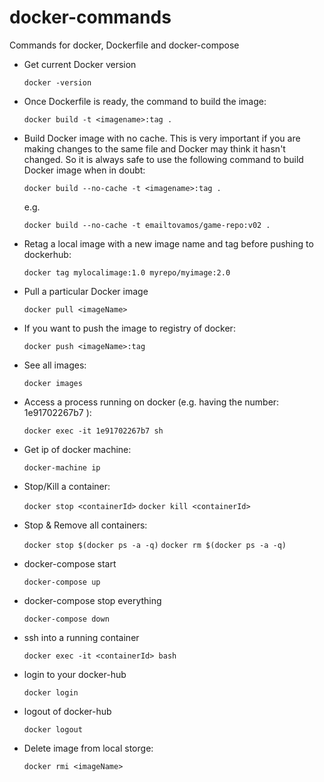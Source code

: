 # docker-commands
Commands for docker, Dockerfile and docker-compose

- Get current Docker version

  ```docker -version```

- Once Dockerfile is ready, the command to build the image: 

  ```docker build -t <imagename>:tag .```
  
- Build Docker image with no cache. This is very important if you are making changes to the same file and Docker may think it hasn't changed. So it is always safe to use the following command to build Docker image when in doubt: 

  ```docker build --no-cache -t <imagename>:tag .```
  
  e.g.

  ```docker build --no-cache -t emailtovamos/game-repo:v02 .```
  
- Retag a local image with a new image name and tag before pushing to dockerhub:

  ```docker tag mylocalimage:1.0 myrepo/myimage:2.0```
  
- Pull a particular Docker image

  ```docker pull <imageName>```  

- If you want to push the image to registry of docker: 

  ```docker push <imageName>:tag```
  
- See all images: 

  ```docker images```

- Access a process running on docker (e.g. having the number: 1e91702267b7 ): 

  ```docker exec -it 1e91702267b7 sh```
  
- Get ip of docker machine: 

  ```docker-machine ip```
  
- Stop/Kill a container:

  ```docker stop <containerId>```
  ```docker kill <containerId>```
  
- Stop & Remove all containers: 

  ```docker stop $(docker ps -a -q)```
  ```docker rm $(docker ps -a -q)```

- docker-compose start

  ```docker-compose up```  

- docker-compose stop everything

  ```docker-compose down```  
  
- ssh into a running container

  ```docker exec -it <containerId> bash```

- login to your docker-hub

  ```docker login```
  
- logout of docker-hub

  ```docker logout```
  
- Delete image from local storge: 

  ```docker rmi <imageName>```
